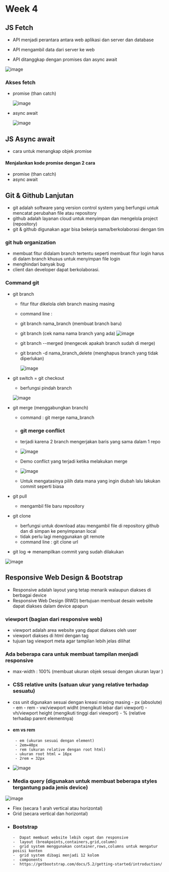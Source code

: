 # Week 4 

## JS Fetch
 - API menjadi perantara antara web aplikasi dan server dan database

 - API mengambil data dari server ke web 

 - API ditanggkap dengan promises dan async await
 
  ![image](https://user-images.githubusercontent.com/85721522/194855461-2d2c082e-b8ce-4842-9eb7-4c680c2e4fdc.png)

  ### Akses fetch 
  
  - promise (than catch)
  
    ![image](https://user-images.githubusercontent.com/85721522/194902741-9adab2ed-0e45-47ae-9d80-dd5e99a531a1.png)


  - async await
  
    ![image](https://user-images.githubusercontent.com/85721522/194904711-10e9b70b-f1d8-4e1f-ba01-f78c77abe380.png)

  
  
## JS Async await
 - cara untuk menangkap objek promise

#### Menjalankan kode promise dengan 2 cara 
- promise (than catch)
- async await 

## Git & Github Lanjutan

- git adalah software yang version control system yang berfungsi untuk mencatat perubahan file atau repository 
- github adalah layanan cloud untuk menyimpan dan mengelola project (repository)
- git & github digunakan agar bisa bekerja sama/berkolaborasi dengan tim 

### git hub organization 
 - membuat fitur didalam branch tertentu seperti membuat fitur login harus di dalam branch khusus untuk menyimpan file login
 - menghindari banyak bug 
 - client dan developer dapat berkolaborasi.

### Command git 

- git branch
  - fitur fitur dikelola oleh branch masing masing 
  - command line : 
  - git branch nama_branch (membuat branch baru)
   - git branch (cek nama nama branch yang ada)
   ![image](https://user-images.githubusercontent.com/85721522/195302532-9791a71e-2108-45dc-94fe-ff7afb4f7412.png)
   - git branch --merged (mengecek apakah branch sudah di merge)
   - git branch -d nama_branch_delete (menghapus branch yang tidak diperlukan)
  
       ![image](https://user-images.githubusercontent.com/85721522/195312027-1cfa3b37-a0ef-4b2d-98fc-a30c6667cd21.png)


- git switch = git checkout
  - berfungsi pindah branch
  
  ![image](https://user-images.githubusercontent.com/85721522/195304378-e43ef09c-4de5-4c3b-a858-da94425f5c97.png)


- git merge (menggabungkan branch)
  - command : git merge nama_branch 

  - ### git merge conflict
  - terjadi karena 2 branch mengerjakan baris yang sama dalam 1 repo
  - ![image](https://user-images.githubusercontent.com/85721522/195316727-ca08a0c5-07cf-4dec-a257-8f367eb59f2e.png)
  - Demo conflict yang terjadi ketika melakukan merge
  - ![image](https://user-images.githubusercontent.com/85721522/195320038-0b1e719e-48b4-4216-a573-830fa15d37be.png)
  - Untuk mengatasinya pilih data mana yang ingin diubah lalu lakukan commit seperti biasa


- git pull
  - mengambil file baru repository
  
- git clone
  - berfungsi untuk download atau mengambil file di repository github dan di simpan ke penyimpanan local
  - tidak perlu lagi menggunakan git remote
  - command line : git clone url

- git log => menampilkan commit yang sudah dilakukan

![image](https://user-images.githubusercontent.com/85721522/195302963-919474e6-5ab3-4323-8699-02ce0071646e.png)


## Responsive Web Design & Bootstrap

- Responsive adalah layout yang tetap menarik walaupun diakses di berbagai device
- Responsive Web Design (RWD) bertujuan membuat desain website dapat diakses dalam device apapun 


### viewport (bagian dari responsive web)
- viewport adalah area website yang dapat diakses oleh user
- viewport diakses di html dengan tag <meta name="viewport" content="width=device-width, initial-scale=1.0">
- tujuan tag viewport meta agar tampilan lebih jelas dilihat

### Ada beberapa cara untuk membuat tampilan menjadi responsive
 - max-width : 100% (membuat ukuran objek sesuai dengan ukuran layar )
 - ### CSS relative units (satuan ukur yang relative terhadap sesuatu)
 - css unit digunakan sesuai dengan kreasi masing masing 
       - px (absolute)
       - em 
       - rem 
       - vw/viewport widht (mengikuti lebar dari viewport)
       - vh/viewport height (mengikuti tinggi dari viewport)
       - % (relative terhadap parent elementnya)
 - #### em vs rem
        - em (ukuran sesuai dengan element)
        - 2em=40px
        - rem (ukuran relative dengan root html)
        - ukuran root html = 16px
        - 2rem = 32px
 - ![image](https://user-images.githubusercontent.com/85721522/195342397-f0856400-4b60-4517-9448-aadf898e7e53.png)
 - ### Media query (digunakan untuk membuat beberapa styles tergantung pada jenis device)
 
 ![image](https://user-images.githubusercontent.com/85721522/195390809-b719c1fb-cb88-4a5e-9f17-9084dc422bd8.png)

 - Flex (secara 1 arah vertical atau horizontal)
 - Grid (secara vertical dan horizontal)
 - ### Bootstrap
       -  Dapat membuat website lebih cepat dan responsive
       -  layout (breakpoints,containers,grid,column)
       -  grid system menggunakan container,rows,columns untuk mengatur posisi konten
       -  grid system dibagi menjadi 12 kolom
       -  components
       -  https://getbootstrap.com/docs/5.2/getting-started/introduction/
  
